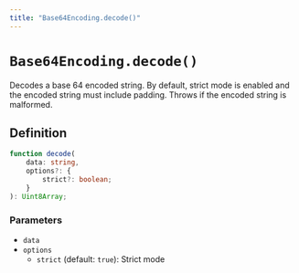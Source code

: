 ```yaml
---
title: "Base64Encoding.decode()"
---
```


# `Base64Encoding.decode()`

Decodes a base 64 encoded string. By default, strict mode is enabled and the encoded string must include padding. Throws if the encoded string is malformed.

## Definition

```ts
function decode(
	data: string,
	options?: {
		strict?: boolean;
	}
): Uint8Array;
```

### Parameters

- `data`
- `options`
  - `strict` (default: `true`): Strict mode
